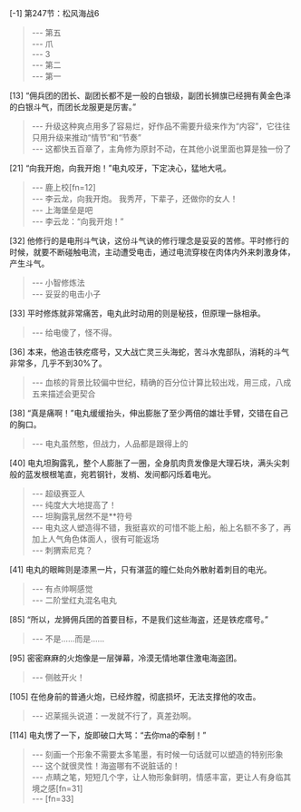 
[-1] 第247节：松风海战6
>--- 第五<br>
>--- 爪<br>
>--- 3<br>
>--- 第二<br>
>--- 第一<br>

[13] “佣兵团的团长、副团长都不是一般的白银级，副团长狮旗已经拥有黄金色泽的白银斗气，而团长龙服更是厉害。”
>--- 升级这种爽点用多了容易烂，好作品不需要升级来作为“内容”，它往往只用升级来推动“情节”和“节奏”<br>
>--- 这都快五百章了，主角修为原封不动，在其他小说里面也算是独一份了<br>

[21] “向我开炮，向我开炮！”电丸咬牙，下定决心，猛地大吼。
>--- 鹿上校[fn=12]<br>
>--- 李云龙，向我开炮。
我秀芹，下辈子，还做你的女人！<br>
>--- 上海堡垒是吧<br>
>--- 李云龙：“向我开炮！”<br>

[32] 他修行的是电刑斗气诀，这份斗气诀的修行理念是妥妥的苦修。平时修行的时候，就要不断碰触电流，主动遭受电击，通过电流穿梭在肉体内外来刺激身体，产生斗气。
>--- 小智修炼法<br>
>--- 妥妥的电击小子<br>

[33] 平时修炼就非常痛苦，电丸此时动用的则是秘技，但原理一脉相承。
>--- 给电傻了，怪不得。<br>

[36] 本来，他追击铁疙瘩号，又大战亡灵三头海蛇，苦斗水鬼部队，消耗的斗气非常多，几乎不到30%了。
>--- 血核的背景比较偏中世纪，精确的百分位计算比较出戏，用三成，八成五来描述会更契合<br>

[38] “真是痛啊！”电丸缓缓抬头，伸出膨胀了至少两倍的雄壮手臂，交错在自己的胸口。
>--- 电丸虽然憨，但战力，人品都是跟得上的<br>

[40] 电丸坦胸露乳，整个人膨胀了一圈，全身肌肉贲发像是大理石块，满头尖刺般的蓝发根根笔直，宛若钢针，发梢、发间都闪烁着电光。
>--- 超级赛亚人<br>
>--- 纯度大大地提高了！<br>
>--- 坦胸露乳居然不是**符号<br>
>--- 电丸这人塑造得不错，我挺喜欢的可惜不能上船，船上名额不多了，再加上人气角色体面人，很有可能返场<br>
>--- 刺猬索尼克？<br>

[41] 电丸的眼眸则是漆黑一片，只有湛蓝的瞳仁处向外散射着刺目的电光。
>--- 有点帅啊感觉<br>
>--- 二阶堂红丸混名电丸<br>

[85] “所以，龙狮佣兵团的首要目标，不是我们这些海盗，还是铁疙瘩号。”
>--- 不是……而是……<br>

[95] 密密麻麻的火炮像是一层弹幕，冷漠无情地罩住激电海盗团。
>--- 侧舷开火！<br>

[105] 在他身前的普通火炮，已经炸膛，彻底损坏，无法支撑他的攻击。
>--- 迟莱摇头说道：一发就不行了，真差劲啊。<br>

[114] 电丸愣了一下，旋即破口大骂：“去你ma的牵制！”
>--- 刻画一个形象不需要太多笔墨，有时候一句话就可以塑造的特别形象<br>
>--- 这个就很灵性！海盗哪有不说脏话的！<br>
>--- 点睛之笔，短短几个字，让人物形象鲜明，情感丰富，更让人有身临其境之感[fn=31]<br>
>--- [fn=33]<br>
